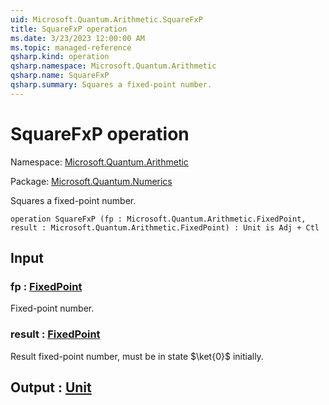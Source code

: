 ```yaml
---
uid: Microsoft.Quantum.Arithmetic.SquareFxP
title: SquareFxP operation
ms.date: 3/23/2023 12:00:00 AM
ms.topic: managed-reference
qsharp.kind: operation
qsharp.namespace: Microsoft.Quantum.Arithmetic
qsharp.name: SquareFxP
qsharp.summary: Squares a fixed-point number.
---
```


# SquareFxP operation

Namespace: [Microsoft.Quantum.Arithmetic](xref:Microsoft.Quantum.Arithmetic)

Package: [Microsoft.Quantum.Numerics](https://nuget.org/packages/Microsoft.Quantum.Numerics)


Squares a fixed-point number.

```qsharp
operation SquareFxP (fp : Microsoft.Quantum.Arithmetic.FixedPoint, result : Microsoft.Quantum.Arithmetic.FixedPoint) : Unit is Adj + Ctl
```


## Input

### fp : [FixedPoint](xref:Microsoft.Quantum.Arithmetic.FixedPoint)

Fixed-point number.


### result : [FixedPoint](xref:Microsoft.Quantum.Arithmetic.FixedPoint)

Result fixed-point number,must be in state $\ket{0}$ initially.



## Output : [Unit](xref:microsoft.quantum.qsharp.valueliterals#unit-literal)

